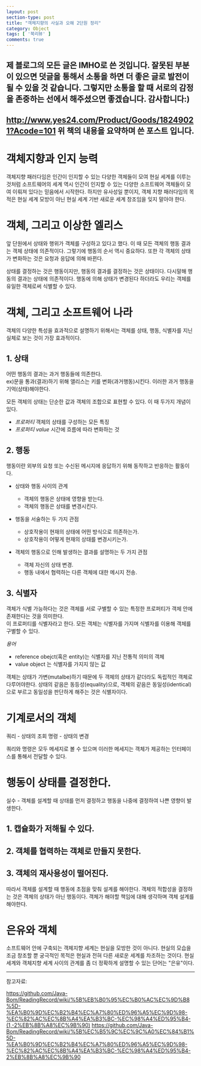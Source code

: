 ```yaml
---
layout: post
section-type: post
title: "객체지향의 사실과 오해 2단원 정리"
category: Object
tags: [ '북리뷰' ]
comments: true
---
```

제 블로그의 모든 글은 IMHO로 쓴 것입니다.
잘못된 부분이 있으면 덧글을 통해서 소통을 하면 더 좋은 글로 발전이 될 수 있을 것 같습니다.
그렇지만 소통을 할 때 서로의 감정을 존중하는 선에서 해주셨으면 좋겠습니다.
감사합니다:)  
---

http://www.yes24.com/Product/Goods/18249021?Acode=101
위 책의 내용을 요약하며 쓴 포스트 입니다.
---


# 객체지향과 인지 능력
객체지향 패러다임은 인간이 인지할 수 있는 다양한 객체들이 모여 현실 세계를 이루는 것처럼 소프트웨어의 세계 역시 인간이 인지할 수 있는 다양한 소프트웨어 객체들이 모여 이뤄져 있다는 믿음에서 시작한다. 하지만 유사성일 뿐이지, 객체 지향 패러다임의 목적은 현실 세계 모방이 아닌 현실 세계 기반 새로운 세계 창조임을 잊지 말아야 한다.




# 객체, 그리고 이상한 엘리스
앞 단원에서 상태와 행위가 객체를 구성하고 있다고 했다. 이 때 모든 객체의 행동 결과는 객체 상태에 의존적이다. 그렇기에 행동의 순서 역시 중요하다. 또한 각 객체의 상태가 변화하는 것은 요청과 응답에 의해 바뀐다.

상태를 결정하는 것은 행동이지만, 행동의 결과를 결정하는 것은 상태이다. 다시말해 행동의 결과는 상태에 의존적이다. 행동에 의해 상태가 변경된다 하더라도 우리는 객체를 유일한 객체로써 식별할 수 있다.




# 객체, 그리고 소프트웨어 나라
객체의 다양한 특성을 효과적으로 설명하기 위해서는 객체를 상태, 행동, 식별자를 지닌 실체로 보는 것이 가장 효과적이다.


## 1. 상태
어떤 행동의 결과는 과거 행동들에 의존한다.  
ex)문을 통과(결과)하기 위해 앨리스는 키를 변화(과거행동)시킨다. 이러한 과거 행동을 기억(상태)해야한다.


모든 객체의 상태는 단순한 값과 객체의 조합으로 표현할 수 있다.
이 때 두가지 개념이 있다.

- *프로퍼티* 객체의 상태를 구성하는 모든 특징
- *프로퍼티 value*  시간에 흐름에 따라 변화하는 것


## 2. 행동
행동이란 외부의 요청 또는 수신된 메시지에 응답하기 위해 동작하고 반응하는 활동이다.

- 상태와 행동 사이의 관계
  - 객체의 행동은 상태에 영향을 받는다.  
  - 객체의 행동은 상태를 변경시킨다.  

- 행동을 서술하는 두 가지 관점
  - 상호작용이 현재의 상태에 어떤 방식으로 의존하는가.  
  - 상호작용이 어떻게 현재의 상태를 변경시키는가.  

- 객체의 행동으로 인해 발생하는 결과를 설명하는 두 가지 관점  
  - 객체 자신의 상태 변경.  
  - 행동 내에서 협력하는 다른 객체에 대한 메시지 전송.  


## 3. 식별자
객체가 식별 가능하다는 것은 객체를 서로 구별할 수 있는 특정한 프로퍼티가 객체 안에 존재한다는 것을 의미한다.  
이 프로퍼티를 식별자라고 한다. 모든 객체는 식별자를 가지며 식별자를 이용해 객체를 구별할 수 있다.  

*용어*
- reference obejct(혹은 entity)는 식별자를 지닌 전통적 의미의 객체
- value object 는 식별자를 가지지 않는 값


객체는 상태가 가변(mutalbe)하기 때문에 두 객체의 상태가 같더라도 독립적인 객체로 다루어야한다. 상태의 같음은 동등성(equality)으로, 객체의 같음은 동일성(identical)으로 부르고 동일성을 판단하게 해주는 것은 식별자이다.

# 기계로서의 객체
쿼리 - 상태의 조회
명령 - 상태의 변경

쿼리와 명령은 모두 메세지로 볼 수 있으며 이러한 메세지는 객체가 제공하는 인터페이스를 통해서 전달할 수 있다.

# 행동이 상태를 결정한다.
실수 - 객체를 설계할 때 상태를 먼저 결정하고 행동을 나중에 결정하여 나쁜 영향이 발생한다.

## 1. 캡슐화가 저해될 수 있다.
## 2. 객체를 협력하는 객체로 만들지 못한다.
## 3. 객체의 재사용성이 떨어진다.

따라서 객체를 설계할 때 행동에 초점을 맞춰 설계를 해야한다. 객체의 적합성을 결정하는 것은 객체의 상태가 아닌 행동이다. 객체가 해야할 책임에 대해 생각하며 객체 설계를 해야한다.

# 은유와 객체
소프트웨어 안에 구축되는 객체지향 세계는 현실을 모방한 것이 아니다. 현실의 모습을 조금 창조할 뿐 궁극적인 목적은 현실과 전혀 다른 새로운 세계를 차조하는 것이다. 현실 세계와 객체지향 세계 사이의 관계를 좀 더 정확하게 설명할 수 있는 단어는 "은유"이다.



---
참고자료:  

https://github.com/Java-Bom/ReadingRecord/wiki/%5B%EB%B0%95%EC%B0%AC%EC%9D%B8%5D-%EA%B0%9D%EC%B2%B4%EC%A7%80%ED%96%A5%EC%9D%98-%EC%82%AC%EC%8B%A4%EA%B3%BC-%EC%98%A4%ED%95%B4-(1,-2%EB%8B%A8%EC%9B%90)
https://github.com/Java-Bom/ReadingRecord/wiki/%5B%EC%B5%9C%EC%9C%A0%EC%84%B1%5D-%EA%B0%9D%EC%B2%B4%EC%A7%80%ED%96%A5%EC%9D%98-%EC%82%AC%EC%8B%A4%EA%B3%BC-%EC%98%A4%ED%95%B4-2%EB%8B%A8%EC%9B%90
